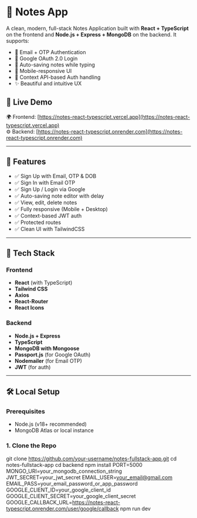 # 📝 Notes App

A clean, modern, full-stack Notes Application built with **React + TypeScript** on the frontend and **Node.js + Express + MongoDB** on the backend. It supports:

- 🔐 Email + OTP Authentication
- 🔑 Google OAuth 2.0 Login
- 💾 Auto-saving notes while typing
- 📱 Mobile-responsive UI
- 🧠 Context API-based Auth handling
- ✨ Beautiful and intuitive UX

## 🔗 Live Demo

🌍 Frontend: [https://notes-react-typescript.vercel.app](https://notes-react-typescript.vercel.app)  
⚙️ Backend: [https://notes-react-typescript.onrender.com](https://notes-react-typescript.onrender.com)

---

## 🚀 Features

- ✅ Sign Up with Email, OTP & DOB
- ✅ Sign In with Email OTP
- ✅ Sign Up / Login via Google
- ✅ Auto-saving note editor with delay
- ✅ View, edit, delete notes
- ✅ Fully responsive (Mobile + Desktop)
- ✅ Context-based JWT auth
- ✅ Protected routes
- ✅ Clean UI with TailwindCSS

---

## 🧩 Tech Stack

### Frontend

- **React** (with TypeScript)
- **Tailwind CSS**
- **Axios**
- **React-Router**
- **React Icons**

### Backend

- **Node.js + Express**
- **TypeScript**
- **MongoDB with Mongoose**
- **Passport.js** (for Google OAuth)
- **Nodemailer** (for Email OTP)
- **JWT** (for auth)

---

## 🛠️ Local Setup

### Prerequisites

- Node.js (v18+ recommended)
- MongoDB Atlas or local instance

### 1. Clone the Repo

git clone https://github.com/your-username/notes-fullstack-app.git
cd notes-fullstack-app
cd backend
npm install
PORT=5000
MONGO_URI=your_mongodb_connection_string
JWT_SECRET=your_jwt_secret
EMAIL_USER=your_email@gmail.com
EMAIL_PASS=your_email_password_or_app_password
GOOGLE_CLIENT_ID=your_google_client_id
GOOGLE_CLIENT_SECRET=your_google_client_secret
GOOGLE_CALLBACK_URL=https://notes-react-typescript.onrender.com/user/google/callback
npm run dev
